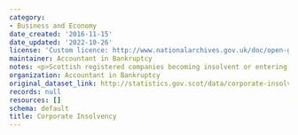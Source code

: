```yaml
---
category:
- Business and Economy
date_created: '2016-11-15'
date_updated: '2022-10-26'
license: 'Custom licence: http://www.nationalarchives.gov.uk/doc/open-government-licence/version/3/'
maintainer: Accountant in Bankruptcy
notes: <p>Scottish registered companies becoming insolvent or entering receivership.</p>
organization: Accountant in Bankruptcy
original_dataset_link: http://statistics.gov.scot/data/corporate-insolvency
records: null
resources: []
schema: default
title: Corporate Insolvency
---
```

